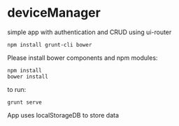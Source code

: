 
# deviceManager
simple app with authentication and CRUD using ui-router

```
npm install grunt-cli bower
```
Please install bower components and npm modules:
```
npm install
bower install
```

to run:
```
grunt serve
```

App uses localStorageDB to store data
